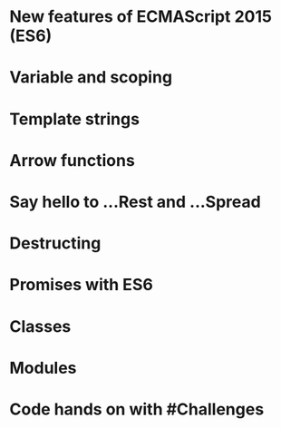 # New features of ECMAScript 2015 (ES6)
  # Variable and scoping
  # Template strings
  # Arrow functions
  # Say hello to ...Rest and ...Spread
  # Destructing
  # Promises with ES6
  # Classes
  # Modules
  # Code hands on with #Challenges
